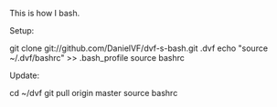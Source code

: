 This is how I bash.

Setup:

  git clone git://github.com/DanielVF/dvf-s-bash.git .dvf
  echo "source ~/.dvf/bashrc" >> .bash_profile
  source bashrc

Update:

  cd ~/dvf
  git pull origin master
  source bashrc
